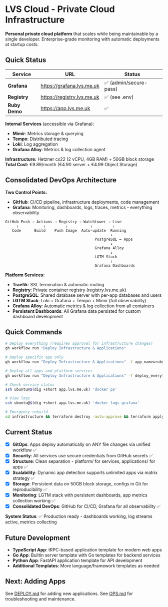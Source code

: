 # LVS Cloud - Private Cloud Infrastructure

**Personal private cloud platform** that scales while being maintainable by a single developer. Enterprise-grade monitoring with automatic deployments at startup costs.

## Quick Status

| Service | URL | Status |
|---------|-----|--------|
| **Grafana** | <https://grafana.lvs.me.uk> | ✅ (admin/secure-pass) |
| **Registry** | <https://registry.lvs.me.uk> | ✅ (see .env) |
| **Ruby Demo** | <https://app.lvs.me.uk> | ✅ |

**Internal Services** (accessible via Grafana):

- **Mimir**: Metrics storage & querying
- **Tempo**: Distributed tracing
- **Loki**: Log aggregation
- **Grafana Alloy**: Metrics & log collection agent

**Infrastructure:** Hetzner cx22 (2 vCPU, 4GB RAM) + 50GB block storage
**Total Cost:** €9.89/month (€4.90 server + €4.99 Object Storage)

## Consolidated DevOps Architecture

**Two Control Points:**

- **GitHub**: CI/CD pipeline, infrastructure deployments, code management
- **Grafana**: Monitoring, dashboards, logs, traces, metrics - everything observability

```plaintext
GitHub Push → Actions → Registry → Watchtower → Live
     ↓           ↓         ↓          ↓         ↓
   Code      Build    Push Image  Auto-update  Running
                                               ↓
                                        PostgreSQL ← Apps
                                               ↓
                                        Grafana Alloy
                                               ↓
                                        LGTM Stack
                                               ↓
                                        Grafana Dashboards
```

**Platform Services:**

- **Traefik**: SSL termination & automatic routing
- **Registry**: Private container registry (registry.lvs.me.uk)
- **PostgreSQL**: Shared database server with per-app databases and users
- **LGTM Stack**: Loki + Grafana + Tempo + Mimir (full observability)
- **Grafana Alloy**: Automatic metrics & log collection from all containers
- **Persistent Dashboards**: All Grafana data persisted for custom dashboard development

## Quick Commands

```bash
# Deploy everything (requires approval for infrastructure changes)
gh workflow run "Deploy Infrastructure & Applications"

# Deploy specific app only
gh workflow run "Deploy Infrastructure & Applications" -f app_name=ruby-demo-app

# Deploy all apps and platform services
gh workflow run "Deploy Infrastructure & Applications" -f deploy_everything=true

# Check service status
ssh ubuntu@$(dig +short app.lvs.me.uk) 'docker ps'

# View logs
ssh ubuntu@$(dig +short app.lvs.me.uk) 'docker logs grafana'

# Emergency rebuild
cd infrastructure && terraform destroy -auto-approve && terraform apply -auto-approve
```

## Current Status

- [x] **GitOps**: Apps deploy automatically on ANY file changes via unified workflow ✅
- [x] **Security**: All services use secure credentials from GitHub secrets ✅
- [x] **Structure**: Clean separation - platform/ for services, applications/ for apps ✅
- [x] **Scalability**: Dynamic app detection supports unlimited apps via matrix strategy ✅
- [x] **Storage**: Persistent data on 50GB block storage, configs in Git for reproducibility ✅
- [x] **Monitoring**: LGTM stack with persistent dashboards, app metrics collection working ✅
- [x] **Consolidated DevOps**: GitHub for CI/CD, Grafana for all observability ✅

**System Status**: ✅ Production ready - dashboards working, log streams active, metrics collecting

## Future Development

- **TypeScript App**: tRPC-based application template for modern web apps
- **Go App**: Builtin server template with Go templates for backend services
- **Python App**: FastAPI application template for API development
- **Additional Templates**: More language/framework templates as needed

## Next: Adding Apps

See [DEPLOY.md](DEPLOY.md) for adding new applications.
See [OPS.md](OPS.md) for troubleshooting and maintenance.
